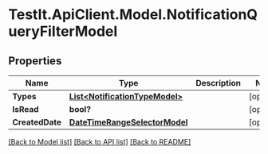 # TestIt.ApiClient.Model.NotificationQueryFilterModel

## Properties

Name | Type | Description | Notes
------------ | ------------- | ------------- | -------------
**Types** | [**List&lt;NotificationTypeModel&gt;**](NotificationTypeModel.md) |  | [optional] 
**IsRead** | **bool?** |  | [optional] 
**CreatedDate** | [**DateTimeRangeSelectorModel**](DateTimeRangeSelectorModel.md) |  | [optional] 

[[Back to Model list]](../README.md#documentation-for-models) [[Back to API list]](../README.md#documentation-for-api-endpoints) [[Back to README]](../README.md)

